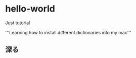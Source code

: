 # hello-world 
Just tutorial 

'''Learning how to install different dictionaries into my mac'''
## 深る
